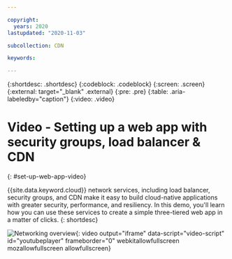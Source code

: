 ```yaml
---

copyright:
  years: 2020
lastupdated: "2020-11-03"

subcollection: CDN

keywords:

---
```


{:shortdesc: .shortdesc}
{:codeblock: .codeblock}
{:screen: .screen}
{:external: target="_blank" .external}
{:pre: .pre}
{:table: .aria-labeledby="caption"}
{:video: .video}

# Video - Setting up a web app with security groups, load balancer & CDN
{: #set-up-web-app-video}

{{site.data.keyword.cloud}} network services, including load balancer, security groups, and CDN make it easy to build cloud-native applications with greater security, performance, and resiliency. In this demo, you'll learn how you can use these services to create a simple three-tiered web app in a matter of clicks.
{: shortdesc}

<!-- YouTube video -->
![Networking overview](https://www.youtube.com/embed/LRvNCXvtkX0){: video output="iframe" data-script="video-script" id="youtubeplayer" frameborder="0" webkitallowfullscreen mozallowfullscreen allowfullscreen}
